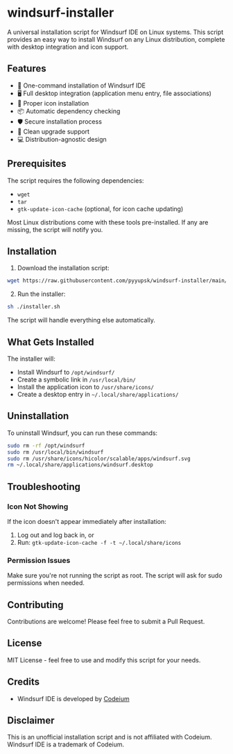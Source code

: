 # windsurf-installer

A universal installation script for Windsurf IDE on Linux systems. This script provides an easy way to install Windsurf on any Linux distribution, complete with desktop integration and icon support.

## Features

- 🚀 One-command installation of Windsurf IDE
- 🖥️ Full desktop integration (application menu entry, file associations)
- 🎨 Proper icon installation
- 📦 Automatic dependency checking
- 🛡️ Secure installation process
- 🔄 Clean upgrade support
- 💻 Distribution-agnostic design

## Prerequisites

The script requires the following dependencies:

- `wget`
- `tar`
- `gtk-update-icon-cache` (optional, for icon cache updating)

Most Linux distributions come with these tools pre-installed. If any are missing, the script will notify you.

## Installation

1. Download the installation script:

```bash
wget https://raw.githubusercontent.com/pyyupsk/windsurf-installer/main/installer.sh
```

2. Run the installer:

```bash
sh ./installer.sh
```

The script will handle everything else automatically.

## What Gets Installed

The installer will:

- Install Windsurf to `/opt/windsurf/`
- Create a symbolic link in `/usr/local/bin/`
- Install the application icon to `/usr/share/icons/`
- Create a desktop entry in `~/.local/share/applications/`

## Uninstallation

To uninstall Windsurf, you can run these commands:

```bash
sudo rm -rf /opt/windsurf
sudo rm /usr/local/bin/windsurf
sudo rm /usr/share/icons/hicolor/scalable/apps/windsurf.svg
rm ~/.local/share/applications/windsurf.desktop
```

## Troubleshooting

### Icon Not Showing

If the icon doesn't appear immediately after installation:

1. Log out and log back in, or
2. Run: `gtk-update-icon-cache -f -t ~/.local/share/icons`

### Permission Issues

Make sure you're not running the script as root. The script will ask for sudo permissions when needed.

## Contributing

Contributions are welcome! Please feel free to submit a Pull Request.

## License

MIT License - feel free to use and modify this script for your needs.

## Credits

- Windsurf IDE is developed by [Codeium](https://codeium.com)

## Disclaimer

This is an unofficial installation script and is not affiliated with Codeium. Windsurf IDE is a trademark of Codeium.
